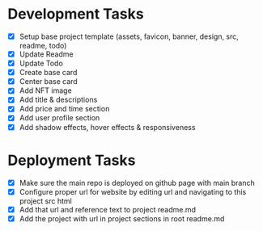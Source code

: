 # Development Tasks

- [x] Setup base project template (assets, favicon, banner, design, src, readme, todo)
- [x] Update Readme
- [x] Update Todo
- [x] Create base card
- [x] Center base card
- [x] Add NFT image
- [x] Add title & descriptions
- [x] Add price and time section
- [x] Add user profile section
- [x] Add shadow effects, hover effects & responsiveness

# Deployment Tasks

- [x] Make sure the main repo is deployed on github page with main branch
- [x] Configure proper url for website by editing url and navigating to this project src html
- [x] Add that url and reference text to project readme.md
- [x] Add the project with url in project sections in root readme.md
